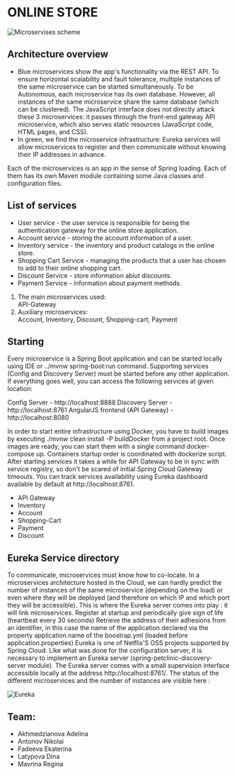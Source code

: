 # ONLINE STORE



![Microservises scheme](architecture.jpg "Architecture")

## Architecture overview
* Blue microservices show the app's functionality via the REST API. To ensure horizontal scalability and fault tolerance, multiple instances of the same microservice can be started simultaneously. To be Autonomous, each microservice has its own database. However, all instances of the same microservice share the same database (which can be clustered). The JavaScript interface does not directly attack these 3 microservices: it passes through the front-end gateway API microservice, which also serves static resources (JavaScript code, HTML pages, and CSS).
* In green, we find the microservice infrastructure: Eureka services will allow microservices to register and then communicate without knowing their IP addresses in advance.

Each of the microservices is an app in the sense of Spring loading. Each of them has its own Maven module containing some Java classes and configuration files.

## List of services
* User service - the user service is responsible for being the authentication gateway for the online store application. 
* Account service - storing the account information of a user.
* Inventory service - the inventory and product catalogs in the online store.
* Shopping Cart Service - managing the products that a user has chosen to add to their online shopping cart.
* Discount Service - store information abiut discounts.
* Payment Service - information about payment methods.

1. The main microservices used:  
API-Gateway 
2. Auxiliary microservices:  
Account, Inventory, Discount, Shopping-cart, Payment

## Starting
Every microservice is a Spring Boot application and can be started locally using IDE or ../mvnw spring-boot:run command. Supporting services (Config and Discovery Server) must be started before any other application. 
If everything goes well, you can access the following services at given location:

Config Server - http://localhost:8888
Discovery Server - http://localhost:8761
AngularJS frontend (API Gateway) - http://localhost:8080

In order to start entire infrastructure using Docker, you have to build images by executing ./mvnw clean install -P buildDocker from a project root. Once images are ready, you can start them with a single command docker-compose up. Containers startup order is coordinated with dockerize script. After starting services it takes a while for API Gateway to be in sync with service registry, so don't be scared of initial Spring Cloud Gateway timeouts. You can track services availability using Eureka dashboard available by default at http://localhost:8761.
*  API Gateway
*  Inventory
*  Account
*  Shopping-Cart
*  Payment
*  Discount

## Eureka Service directory
To communicate, microservices must know how to co-locate. In a microservices architecture hosted in the Cloud, we can hardly predict the number of instances of the same microservice (depending on the load) or even where they will be deployed (and therefore on which IP and which port they will be accessible). This is where the Eureka server comes into play : it will link microservices. 
Register at startup and periodically give sign of life (heartbeat every 30 seconds)
Retrieve the address of their adhesions from an identifier, in this case the name of the application declared via the property application.name of the boostrap.yml (loaded before application.properties)
Eureka is one of Netflix'S OSS projects supported by Spring Cloud.
Like what was done for the configuration server, it is necessary to implement an Eureka server (spring-petclinic-discovery-server module). 
The Eureka server comes with a small supervision interface accessible locally at the address http://localhost:8761/. The status of the different microservices and the number of instances 
are visible here :

![Eureka](images/Eureka.jpg "Eureka") 

## Team: 
* Akhmedzianova Adelina
* Antonov Nikolai
* Fadeeva Ekaterina
* Latypova Dina
* Mavrina Regina
